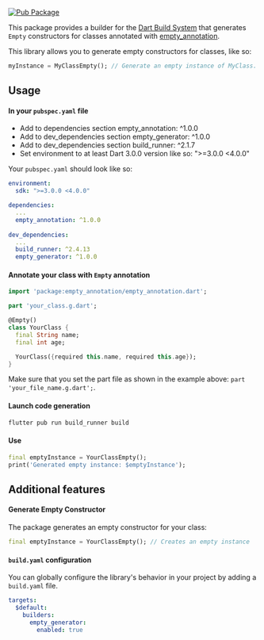 [![Pub Package](https://img.shields.io/pub/v/v-empty_generator.svg)](https://pub.dev/packages/empty_generator)

This package provides a builder for the [Dart Build System](https://pub.dev/packages/build) that generates `Empty` constructors for classes annotated with [empty_annotation](https://pub.dev/packages/empty_annotation). 

This library allows you to generate empty constructors for classes, like so:

```dart
myInstance = MyClassEmpty(); // Generate an empty instance of MyClass.
```


## Usage

#### In your `pubspec.yaml` file
- Add to dependencies section empty_annotation: ^1.0.0
- Add to dev_dependencies section empty_generator: ^1.0.0
- Add to dev_dependencies section build_runner: ^2.1.7
- Set environment to at least Dart 3.0.0 version like so: ">=3.0.0 <4.0.0"

Your `pubspec.yaml` should look like so:

```yaml
environment:
  sdk: ">=3.0.0 <4.0.0"

dependencies:
  ...
  empty_annotation: ^1.0.0
  
dev_dependencies:
  ...
  build_runner: ^2.4.13
  empty_generator: ^1.0.0
```

#### Annotate your class with `Empty` annotation

```dart
import 'package:empty_annotation/empty_annotation.dart';

part 'your_class.g.dart';

@Empty()
class YourClass {
  final String name;
  final int age;

  YourClass({required this.name, required this.age});
}
```

Make sure that you set the part file as shown in the example above: `part 'your_file_name.g.dart';`.

#### Launch code generation

```bash
flutter pub run build_runner build
```

#### Use

```dart
final emptyInstance = YourClassEmpty();
print('Generated empty instance: $emptyInstance');
```

## Additional features

#### Generate Empty Constructor
The package generates an empty constructor for your class:
```dart
final emptyInstance = YourClassEmpty(); // Creates an empty instance
```

#### `build.yaml` configuration

You can globally configure the library's behavior in your project by adding a `build.yaml` file.

```yaml
targets:
  $default:
    builders:
      empty_generator:
        enabled: true
```
